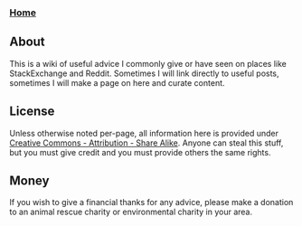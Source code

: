 ### [Home](https://github.com/superjamie/lazyweb/wiki)

## About

This is a wiki of useful advice I commonly give or have seen on places like StackExchange and Reddit. Sometimes I will link directly to useful posts, sometimes I will make a page on here and curate content.

## License

Unless otherwise noted per-page, all information here is provided under [Creative Commons - Attribution - Share Alike](https://creativecommons.org/licenses/by-sa/4.0/). Anyone can steal this stuff, but you must give credit and you must provide others the same rights.

## Money

If you wish to give a financial thanks for any advice, please make a donation to an animal rescue charity or environmental charity in your area.